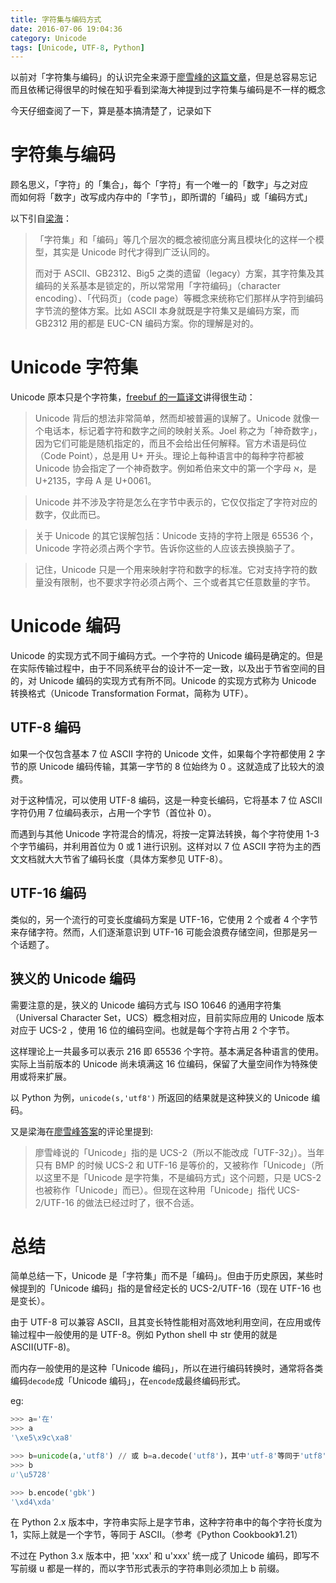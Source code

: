 ```yaml
---
title: 字符集与编码方式
date: 2016-07-06 19:04:36
category: Unicode
tags: [Unicode, UTF-8, Python]
---
```




以前对「字符集与编码」的认识完全来源于[廖雪峰的这篇文章](http://www.liaoxuefeng.com/wiki/001374738125095c955c1e6d8bb493182103fac9270762a000/001386819196283586a37629844456ca7e5a7faa9b94ee8000)，但是总容易忘记   
而且依稀记得很早的时候在知乎看到梁海大神提到过字符集与编码是不一样的概念

今天仔细查阅了一下，算是基本搞清楚了，记录如下

# 字符集与编码

顾名思义，「字符」的「集合」，每个「字符」有一个唯一的「数字」与之对应     
而如何将「数字」改写成内存中的「字节」，即所谓的「编码」或「编码方式」

以下引自[梁海](https://www.zhihu.com/question/21887246/answer/19631235)：

>「字符集」和「编码」等几个层次的概念被彻底分离且模块化的这样一个模型，其实是 Unicode 时代才得到广泛认同的。
>
> 而对于 ASCII、GB2312、Big5 之类的遗留（legacy）方案，其字符集及其编码的关系基本是锁定的，所以常常用「字符编码」（character encoding）、「代码页」（code page）等概念来统称它们那样从字符到编码字节流的整体方案。比如 ASCII 本身就既是字符集又是编码方案，而 GB2312 用的都是 EUC-CN 编码方案。你的理解是对的。

# Unicode 字符集

Unicode 原本只是个字符集，[freebuf 的一篇译文](http://www.freebuf.com/articles/others-articles/25623.html)讲得很生动：

> Unicode 背后的想法非常简单，然而却被普遍的误解了。Unicode 就像一个电话本，标记着字符和数字之间的映射关系。Joel 称之为「神奇数字」，因为它们可能是随机指定的，而且不会给出任何解释。官方术语是码位（Code Point），总是用 U+ 开头。理论上每种语言中的每种字符都被 Unicode 协会指定了一个神奇数字。例如希伯来文中的第一个字母 א，是 U+2135，字母 A 是 U+0061。

> Unicode 并不涉及字符是怎么在字节中表示的，它仅仅指定了字符对应的数字，仅此而已。

> 关于 Unicode 的其它误解包括：Unicode 支持的字符上限是 65536 个，Unicode 字符必须占两个字节。告诉你这些的人应该去换换脑子了。

> 记住，Unicode 只是一个用来映射字符和数字的标准。它对支持字符的数量没有限制，也不要求字符必须占两个、三个或者其它任意数量的字节。

# Unicode 编码

Unicode 的实现方式不同于编码方式。一个字符的 Unicode 编码是确定的。但是在实际传输过程中，由于不同系统平台的设计不一定一致，以及出于节省空间的目的，对 Unicode 编码的实现方式有所不同。Unicode 的实现方式称为  Unicode 转换格式（Unicode Transformation Format，简称为 UTF）。

## UTF-8 编码

如果一个仅包含基本 7 位 ASCII 字符的 Unicode 文件，如果每个字符都使用 2 字节的原 Unicode 编码传输，其第一字节的 8 位始终为 0 。这就造成了比较大的浪费。

对于这种情况，可以使用 UTF-8 编码，这是一种变长编码，它将基本 7 位 ASCII 字符仍用 7 位编码表示，占用一个字节（首位补 0）。

而遇到与其他 Unicode 字符混合的情况，将按一定算法转换，每个字符使用 1-3 个字节编码，并利用首位为 0 或 1 进行识别。这样对以 7 位 ASCII 字符为主的西文文档就大大节省了编码长度（具体方案参见 UTF-8）。

## UTF-16 编码

类似的，另一个流行的可变长度编码方案是 UTF-16，它使用 2 个或者 4 个字节来存储字符。然而，人们逐渐意识到 UTF-16 可能会浪费存储空间，但那是另一个话题了。

## 狭义的 Unicode 编码

需要注意的是，狭义的 Unicode 编码方式与 ISO 10646 的通用字符集（Universal Character Set，UCS）概念相对应，目前实际应用的 Unicode 版本对应于 UCS-2 ，使用 16 位的编码空间。也就是每个字符占用 2 个字节。

这样理论上一共最多可以表示 216 即 65536 个字符。基本满足各种语言的使用。实际上当前版本的 Unicode 尚未填满这 16 位编码，保留了大量空间作为特殊使用或将来扩展。

以 Python 为例，`unicode(s,'utf8')` 所返回的结果就是这种狭义的 Unicode 编码。

又是梁海在[廖雪峰答案](https://www.zhihu.com/question/19817672/answer/13055185)的评论里提到:

> 廖雪峰说的「Unicode」指的是 UCS-2（所以不能改成「UTF-32」）。当年只有 BMP 的时候 UCS-2 和 UTF-16 是等价的，又被称作「Unicode」（所以这里不是「Unicode 是字符集，不是编码方式」这个问题，只是 UCS-2 也被称作「Unicode」而已）。但现在这种用「Unicode」指代 UCS-2/UTF-16 的做法已经过时了，很不合适。

# 总结

简单总结一下，Unicode 是「字符集」而不是「编码」。但由于历史原因，某些时候提到的「Unicode 编码」指的是曾经定长的 UCS-2/UTF-16（现在 UTF-16 也是变长）。

由于 UTF-8 可以兼容 ASCII，且其变长特性能相对高效地利用空间，在应用或传输过程中一般使用的是 UTF-8。例如 Python shell 中 str 使用的就是 ASCII(UTF-8)。

而内存一般使用的是这种「Unicode 编码」，所以在进行编码转换时，通常将各类编码`decode`成「Unicode 编码」，在`encode`成最终编码形式。

eg:

```py
>>> a='在'
>>> a
'\xe5\x9c\xa8'

>>> b=unicode(a,'utf8') // 或 b=a.decode('utf8')，其中'utf-8'等同于'utf8' 
>>> b
u'\u5728'

>>> b.encode('gbk')
'\xd4\xda'
```

在 Python 2.x 版本中，字符串实际上是字节串，这种字符串中的每个字符长度为 1，实际上就是一个字节，等同于 ASCII。（参考《Python Cookbook》1.21）

不过在 Python 3.x 版本中，把 'xxx' 和 u'xxx' 统一成了 Unicode 编码，即写不写前缀 u 都是一样的，而以字节形式表示的字符串则必须加上 b 前缀。

